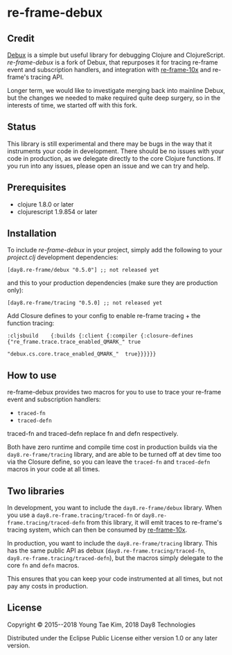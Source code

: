 # re-frame-debux

## Credit

[Debux](https://github.com/philoskim/debux) is a simple but useful library for debugging Clojure and ClojureScript. *re-frame-debux* is a fork of Debux, that repurposes it for tracing re-frame event and subscription handlers, and integration with [re-frame-10x](https://github.com/Day8/re-frame-10x) and re-frame's tracing API.

Longer term, we would like to investigate merging back into mainline Debux, but the changes we needed to make required quite deep surgery, so in the interests of time, we started off with this fork.

## Status

This library is still experimental and there may be bugs in the way that it instruments your code in development. There should be no issues with your code in production, as we delegate directly to the core Clojure functions. If you run into any issues, please open an issue and we can try and help.

## Prerequisites

* clojure 1.8.0 or later
* clojurescript 1.9.854 or later

## Installation

To include *re-frame-debux* in your project, simply add the following to your *project.clj* development dependencies:

```
[day8.re-frame/debux "0.5.0"] ;; not released yet
```

and this to your production dependencies (make sure they are production only):

```
[day8.re-frame/tracing "0.5.0] ;; not released yet
```

Add Closure defines to your config to enable re-frame tracing + the function tracing:

```
:cljsbuild    {:builds {:client {:compiler {:closure-defines {"re_frame.trace.trace_enabled_QMARK_" true
                                                              "debux.cs.core.trace_enabled_QMARK_"  true}}}}}}
```

## How to use

re-frame-debux provides two macros for you to use to trace your re-frame event and subscription handlers:

* `traced-fn`
* `traced-defn`

traced-fn and traced-defn replace fn and defn respectively.

Both have zero runtime and compile time cost in production builds via the `day8.re-frame/tracing` library, and are able to be turned off at dev time too via the Closure define, so you can leave the `traced-fn` and `traced-defn` macros in your code at all times.

## Two libraries

In development, you want to include the `day8.re-frame/debux` library. When you use a `day8.re-frame.tracing/traced-fn` or `day8.re-frame.tracing/traced-defn` from this library, it will emit traces to re-frame's tracing system, which can then be consumed by [re-frame-10x](https://github.com/Day8/re-frame-10x).

In production, you want to include the `day8.re-frame/tracing` library. This has the same public API as debux (`day8.re-frame.tracing/traced-fn`, `day8.re-frame.tracing/traced-defn`), but the macros simply delegate to the core `fn` and `defn` macros.

This ensures that you can keep your code instrumented at all times, but not pay any costs in production.

## License
Copyright © 2015--2018 Young Tae Kim, 2018 Day8 Technologies

Distributed under the Eclipse Public License either version 1.0 or any later version.
